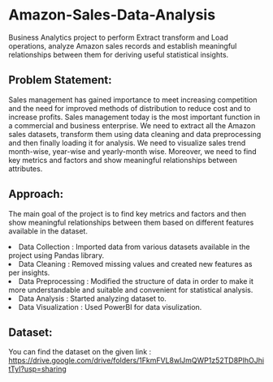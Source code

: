 # Amazon-Sales-Data-Analysis
 Business Analytics project to perform Extract transform and Load operations, analyze Amazon sales records and establish meaningful relationships between them for deriving useful statistical insights.
## Problem Statement:

<p>Sales management has gained importance to meet increasing competition and the need for improved methods of distribution to reduce cost and to increase profits. Sales management today is the most important function in a commercial and business enterprise. We need to extract all the Amazon sales datasets, transform them using data cleaning and data preprocessing and then finally loading it for analysis. We need to visualize sales trend month-wise, year-wise and yearly-month wise. Moreover, we need to find key metrics and factors and show meaningful relationships between attributes.</p>

## Approach:
<p>The main goal of the project is to find key metrics and factors and then show meaningful relationships between them based on different features available in the dataset.</p>

<li> Data Collection      : Imported data from various datasets available in the project using Pandas library. 
<li> Data Cleaning        : Removed missing values and created new features as per insights. </li>
<li> Data Preprocessing   : Modified the structure of data in order to make it more understandable and suitable and convenient for statistical analysis. </li>
<li> Data Analysis        : Started analyzing dataset to. </li>
<li> Data Visualization   : Used PowerBI for data visulization. </li>

## Dataset:
You can find the dataset on the given link : 
https://drive.google.com/drive/folders/1FkmFVL8wlJmQWP1z52TD8PlhOJhitTyI?usp=sharing
